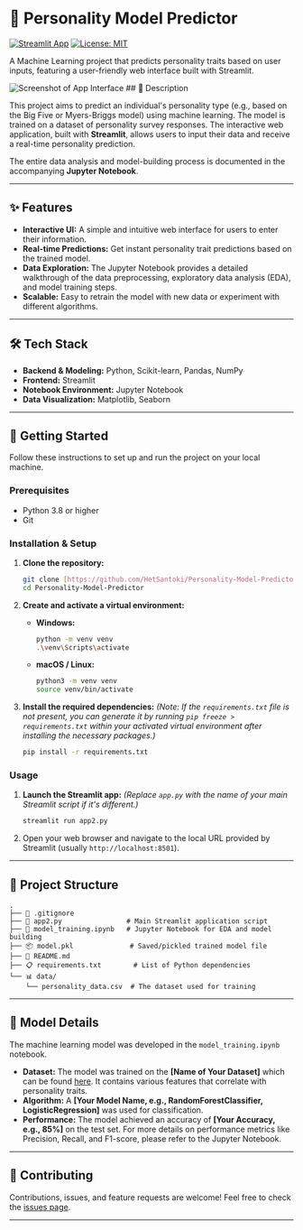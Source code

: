 # 🧠 Personality Model Predictor

[![Streamlit App](https://static.streamlit.io/badges/streamlit_badge_black_white.svg)](https://your-streamlit-app-url.com) [![License: MIT](https://img.shields.io/badge/License-MIT-yellow.svg)](https://opensource.org/licenses/MIT)

A Machine Learning project that predicts personality traits based on user inputs, featuring a user-friendly web interface built with Streamlit.

![Screenshot of App Interface](path/to/your/screenshot.png) ## 📜 Description

This project aims to predict an individual's personality type (e.g., based on the Big Five or Myers-Briggs model) using machine learning. The model is trained on a dataset of personality survey responses. The interactive web application, built with **Streamlit**, allows users to input their data and receive a real-time personality prediction.

The entire data analysis and model-building process is documented in the accompanying **Jupyter Notebook**.

***

## ✨ Features

* **Interactive UI:** A simple and intuitive web interface for users to enter their information.
* **Real-time Predictions:** Get instant personality trait predictions based on the trained model.
* **Data Exploration:** The Jupyter Notebook provides a detailed walkthrough of the data preprocessing, exploratory data analysis (EDA), and model training steps.
* **Scalable:** Easy to retrain the model with new data or experiment with different algorithms.

***

## 🛠️ Tech Stack

* **Backend & Modeling:** Python, Scikit-learn, Pandas, NumPy
* **Frontend:** Streamlit
* **Notebook Environment:** Jupyter Notebook
* **Data Visualization:** Matplotlib, Seaborn

***

## 🚀 Getting Started

Follow these instructions to set up and run the project on your local machine.

### Prerequisites

* Python 3.8 or higher
* Git

### Installation & Setup

1.  **Clone the repository:**
    ```bash
    git clone [https://github.com/HetSantoki/Personality-Model-Predictor.git]
    cd Personality-Model-Predictor
    ```

2.  **Create and activate a virtual environment:**
    * **Windows:**
        ```bash
        python -m venv venv
        .\venv\Scripts\activate
        ```
    * **macOS / Linux:**
        ```bash
        python3 -m venv venv
        source venv/bin/activate
        ```

3.  **Install the required dependencies:**
    *(Note: If the `requirements.txt` file is not present, you can generate it by running `pip freeze > requirements.txt` within your activated virtual environment after installing the necessary packages.)*
    ```bash
    pip install -r requirements.txt
    ```

### Usage

1.  **Launch the Streamlit app:**
    *(Replace `app.py` with the name of your main Streamlit script if it's different.)*
    ```bash
    streamlit run app2.py
    ```

2.  Open your web browser and navigate to the local URL provided by Streamlit (usually `http://localhost:8501`).

***

## 📁 Project Structure

```
.
├── 📄 .gitignore
├── 🚀 app2.py                # Main Streamlit application script
├── 📓 model_training.ipynb   # Jupyter Notebook for EDA and model building
├── 📦 model.pkl              # Saved/pickled trained model file
├── 📜 README.md
├── 📋 requirements.txt        # List of Python dependencies
└── 📊 data/
    └── personality_data.csv  # The dataset used for training
```

***

## 🤖 Model Details

The machine learning model was developed in the `model_training.ipynb` notebook.

* **Dataset:** The model was trained on the **[Name of Your Dataset]** which can be found [here](https://link-to-your-dataset-source.com). It contains various features that correlate with personality traits.
* **Algorithm:** A **[Your Model Name, e.g., RandomForestClassifier, LogisticRegression]** was used for classification.
* **Performance:** The model achieved an accuracy of **[Your Accuracy, e.g., 85%]** on the test set. For more details on performance metrics like Precision, Recall, and F1-score, please refer to the Jupyter Notebook.

***

## 🤝 Contributing

Contributions, issues, and feature requests are welcome! Feel free to check the [issues page](https://github.com/your-username/your-repo-name/issues).

***




